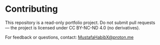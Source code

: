 # Contributing

This repository is a read-only portfolio project. Do not submit pull requests — the project is licensed under CC BY-NC-ND 4.0 (no derivatives).

For feedback or questions, contact: MustafaHabibX@proton.me
